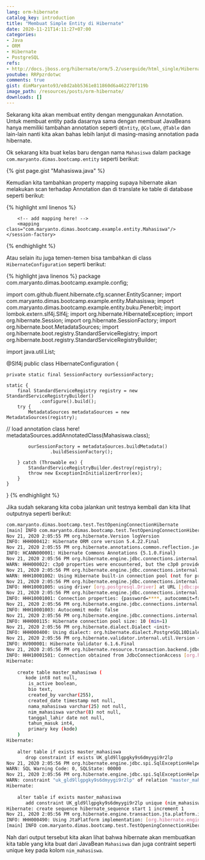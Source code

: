 ```yaml
---
lang: orm-hibernate
catalog_key: introduction
title: "Membuat Simple Entity di Hibernate"
date: 2020-11-21T14:11:27+07:00
categories:
- Java
- ORM
- Hibernate
- PostgreSQL
refs: 
- http://docs.jboss.org/hibernate/orm/5.2/userguide/html_single/Hibernate_User_Guide.html
youtube: RRPpzrdotwc
comments: true
gist: dimMaryanto93/e8d2abb5361e811860d6a462270f119b
image_path: /resources/posts/orm-hibernate/
downloads: []
---
```


Sekarang kita akan membuat entity dengan menggunakan Annotation. Untuk membuat entity pada dasarnya sama dengan membuat JavaBeans hanya memiliki tambahan annotation seperti `@Entity`, `@Column`, `@Table` dan lain-lain nanti kita akan bahas lebih lanjut di masing-masing annotation pada hibernate.

<!--more-->

Ok sekarang kita buat kelas baru dengan nama `Mahasiswa` dalam package `com.maryanto.dimas.bootcamp.entity` seperti berikut:

{% gist page.gist "Mahasiswa.java" %}

Kemudian kita tambahkan property mapping supaya hibernate akan melakukan scan terhadap Annotation dan di translate ke table di database seperti berikut:

{% highlight xml linenos %}
<?xml version='1.0' encoding='utf-8'?>
<!DOCTYPE hibernate-configuration PUBLIC
        "-//Hibernate/Hibernate Configuration DTD//EN"
        "http://www.hibernate.org/dtd/hibernate-configuration-3.0.dtd">
<hibernate-configuration>
    <session-factory>
        <!-- connection db -->

        <!-- add mapping here! -->
        <mapping class="com.maryanto.dimas.bootcamp.example.entity.Mahasiswa"/>
    </session-factory>
</hibernate-configuration>
{% endhighlight %}

Atau selain itu juga temen-temen bisa tambahkan di class `HibernateConfiguration` seperti berikut:

{% highlight java linenos %}
package com.maryanto.dimas.bootcamp.example.config;

import com.github.fluent.hibernate.cfg.scanner.EntityScanner;
import com.maryanto.dimas.bootcamp.example.entity.Mahasiswa;
import com.maryanto.dimas.bootcamp.example.entity.buku.Penerbit;
import lombok.extern.slf4j.Slf4j;
import org.hibernate.HibernateException;
import org.hibernate.Session;
import org.hibernate.SessionFactory;
import org.hibernate.boot.MetadataSources;
import org.hibernate.boot.registry.StandardServiceRegistry;
import org.hibernate.boot.registry.StandardServiceRegistryBuilder;

import java.util.List;

@Slf4j
public class HibernateConfiguration {

    private static final SessionFactory ourSessionFactory;

    static {
        final StandardServiceRegistry registry = new StandardServiceRegistryBuilder()
                .configure().build();
        try {
            MetadataSources metadataSources = new MetadataSources(registry);
//            load annotation class here!            
            metadataSources.addAnnotatedClass(Mahasiswa.class);

            ourSessionFactory = metadataSources.buildMetadata()
                    .buildSessionFactory();

        } catch (Throwable ex) {
            StandardServiceRegistryBuilder.destroy(registry);
            throw new ExceptionInInitializerError(ex);
        }
    }
}
{% endhighlight %}

Jika sudah sekarang kita coba jalankan unit testnya kembali dan kita lihat outputnya seperti berikut:

```bash
com.maryanto.dimas.bootcamp.test.TestOpeningConnectionHibernate
[main] INFO com.maryanto.dimas.bootcamp.test.TestOpeningConnectionHibernate - init hibernate session
Nov 21, 2020 2:05:55 PM org.hibernate.Version logVersion
INFO: HHH000412: Hibernate ORM core version 5.4.22.Final
Nov 21, 2020 2:05:55 PM org.hibernate.annotations.common.reflection.java.JavaReflectionManager <clinit>
INFO: HCANN000001: Hibernate Commons Annotations {5.1.0.Final}
Nov 21, 2020 2:05:56 PM org.hibernate.engine.jdbc.connections.internal.ConnectionProviderInitiator instantiateC3p0Provider
WARN: HHH000022: c3p0 properties were encountered, but the c3p0 provider class was not found on the classpath; these properties are going to be ignored.
Nov 21, 2020 2:05:56 PM org.hibernate.engine.jdbc.connections.internal.DriverManagerConnectionProviderImpl configure
WARN: HHH10001002: Using Hibernate built-in connection pool (not for production use!)
Nov 21, 2020 2:05:56 PM org.hibernate.engine.jdbc.connections.internal.DriverManagerConnectionProviderImpl buildCreator
INFO: HHH10001005: using driver [org.postgresql.Driver] at URL [jdbc:postgresql://localhost:5432/hibernate_core]
Nov 21, 2020 2:05:56 PM org.hibernate.engine.jdbc.connections.internal.DriverManagerConnectionProviderImpl buildCreator
INFO: HHH10001001: Connection properties: {password=****, autocommit=false, user=bootcamp}
Nov 21, 2020 2:05:56 PM org.hibernate.engine.jdbc.connections.internal.DriverManagerConnectionProviderImpl buildCreator
INFO: HHH10001003: Autocommit mode: false
Nov 21, 2020 2:05:56 PM org.hibernate.engine.jdbc.connections.internal.DriverManagerConnectionProviderImpl$PooledConnections <init>
INFO: HHH000115: Hibernate connection pool size: 10 (min=1)
Nov 21, 2020 2:05:56 PM org.hibernate.dialect.Dialect <init>
INFO: HHH000400: Using dialect: org.hibernate.dialect.PostgreSQL10Dialect
Nov 21, 2020 2:05:56 PM org.hibernate.validator.internal.util.Version <clinit>
INFO: HV000001: Hibernate Validator 6.1.6.Final
Nov 21, 2020 2:05:56 PM org.hibernate.resource.transaction.backend.jdbc.internal.DdlTransactionIsolatorNonJtaImpl getIsolatedConnection
INFO: HHH10001501: Connection obtained from JdbcConnectionAccess [org.hibernate.engine.jdbc.env.internal.JdbcEnvironmentInitiator$ConnectionProviderJdbcConnectionAccess@44d64d4e] for (non-JTA) DDL execution was not in auto-commit mode; the Connection 'local transaction' will be committed and the Connection will be set into auto-commit mode.
Hibernate: 
    
    create table master_mahasiswa (
       kode int8 not null,
        is_active boolean,
        bio text,
        created_by varchar(255),
        created_date timestamp not null,
        nama_mahasiswa varchar(25) not null,
        nim_mahasiswa varchar(8) not null,
        tanggal_lahir date not null,
        tahun_masuk int4,
        primary key (kode)
    )
Hibernate: 
    
    alter table if exists master_mahasiswa 
       drop constraint if exists UK_gld9llgpgky9s6dmyygi9r2lp
Nov 21, 2020 2:05:56 PM org.hibernate.engine.jdbc.spi.SqlExceptionHelper$StandardWarningHandler logWarning
WARN: SQL Warning Code: 0, SQLState: 00000
Nov 21, 2020 2:05:56 PM org.hibernate.engine.jdbc.spi.SqlExceptionHelper$StandardWarningHandler logWarning
WARN: constraint "uk_gld9llgpgky9s6dmyygi9r2lp" of relation "master_mahasiswa" does not exist, skipping
Hibernate: 
    
    alter table if exists master_mahasiswa 
       add constraint UK_gld9llgpgky9s6dmyygi9r2lp unique (nim_mahasiswa)
Hibernate: create sequence hibernate_sequence start 1 increment 1
Nov 21, 2020 2:05:56 PM org.hibernate.engine.transaction.jta.platform.internal.JtaPlatformInitiator initiateService
INFO: HHH000490: Using JtaPlatform implementation: [org.hibernate.engine.transaction.jta.platform.internal.NoJtaPlatform]
[main] INFO com.maryanto.dimas.bootcamp.test.TestOpeningConnectionHibernate - destroy hibernate session!
```

Nah dari output tersebut kita akan lihat bahwa hibernate akan membuatkan kita table yang kita buat dari JavaBean `Mahasiswa` dan juga contraint seperti unique key pada kolom `nim_mahasiswa`.